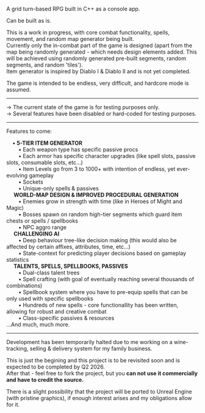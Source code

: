 A grid turn-based RPG built in C++ as a console app.

Can be built as is.

This is a work in progress, with core combat functionality, spells, movement, and random map generator being built.  
Currently only the in-combat part of the game is designed (apart from the map being randomly generated - which needs design elements added. This will be achieved using randomly generated pre-built segments, random segments, and random 'tiles').  
Item generator is inspired by Diablo I & Diablo II and is not yet completed.

The game is intended to be endless, very difficult, and hardcore mode is assumed.

<hr/>

-> The current state of the game is for testing purposes only.  
-> Several features have been disabled or hard-coded for testing purposes.  

<hr/>

Features to come:  
<html>
&nbsp;&nbsp;&nbsp;&nbsp;•<b> 5-TIER ITEM GENERATOR </b><br/>
&nbsp;&nbsp;&nbsp;&nbsp;&nbsp;&nbsp;&nbsp;&nbsp;• Each weapon type has specific passive procs<br/>
&nbsp;&nbsp;&nbsp;&nbsp;&nbsp;&nbsp;&nbsp;&nbsp;• Each armor has specific character upgrades (like spell slots, passive slots, consumable slots, etc...)<br/>
&nbsp;&nbsp;&nbsp;&nbsp;&nbsp;&nbsp;&nbsp;&nbsp;• Item Levels go from 3 to 1000+ with intention of endless, yet ever-evolving gameplay<br/>
&nbsp;&nbsp;&nbsp;&nbsp;&nbsp;&nbsp;&nbsp;&nbsp;• Sockets<br/>
&nbsp;&nbsp;&nbsp;&nbsp;&nbsp;&nbsp;&nbsp;&nbsp;• Unique-only spells & passives<br/>
&nbsp;&nbsp;&nbsp;&nbsp;<b> WORLD-MAP DESIGN & IMPROVED PROCEDURAL GENERATION </b><br/>
&nbsp;&nbsp;&nbsp;&nbsp;&nbsp;&nbsp;&nbsp;&nbsp;• Enemies grow in strength with time (like in Heroes of Might and Magic)<br/>
&nbsp;&nbsp;&nbsp;&nbsp;&nbsp;&nbsp;&nbsp;&nbsp;• Bosses spawn on random high-tier segments which guard item chests or spells / spellbooks<br/>
&nbsp;&nbsp;&nbsp;&nbsp;&nbsp;&nbsp;&nbsp;&nbsp;• NPC aggro range<br/>
&nbsp;&nbsp;&nbsp;&nbsp;<b> CHALLENGING AI </b><br/>  
&nbsp;&nbsp;&nbsp;&nbsp;&nbsp;&nbsp;&nbsp;&nbsp;• Deep behaviour tree-like decision making (this would also be affected by certain affixes, attributes, time, etc...)<br/>
&nbsp;&nbsp;&nbsp;&nbsp;&nbsp;&nbsp;&nbsp;&nbsp;• State-context for predicting player decisions based on gameplay statistics<br/>
&nbsp;&nbsp;&nbsp;&nbsp;<b> TALENTS, SPELLS, SPELLBOOKS, PASSIVES </b><br/>
&nbsp;&nbsp;&nbsp;&nbsp;&nbsp;&nbsp;&nbsp;&nbsp;• Dual-class talent trees<br/>
&nbsp;&nbsp;&nbsp;&nbsp;&nbsp;&nbsp;&nbsp;&nbsp;• Spell crafting (with goal of eventually reaching several thousands of combinations)<br/>
&nbsp;&nbsp;&nbsp;&nbsp;&nbsp;&nbsp;&nbsp;&nbsp;• Spellbook system where you have to pre-equip spells that can be only used with specific spellbooks<br/>
&nbsp;&nbsp;&nbsp;&nbsp;&nbsp;&nbsp;&nbsp;&nbsp;• Hundreds of new spells - core functionallity has been written, allowing for robust and creative combat<br/>
&nbsp;&nbsp;&nbsp;&nbsp;&nbsp;&nbsp;&nbsp;&nbsp;• Class-specific passives & resources<br/>
</html>
...And much, much more.  

<hr/>
Development has been temporarily halted due to me working on a wine-tracking, selling & delivery system for my family business.  

This is just the begining and this project is to be revisited soon and is expected to be completed by Q2 2026.  
After that - feel free to fork the project, but you <b>can not use it commercially and have to credit the source.</b>  

There is a slight possibility that the project will be ported to Unreal Engine (with pristine graphics), if enough interest arises and my obligations allow for it.
  
